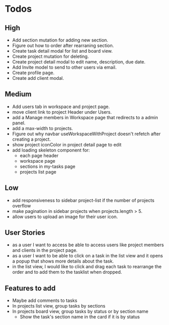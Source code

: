 # Todos

## High

- Add section mutation for adding new section.
- Figure out how to order after rearraning section.
- Create task detail modal for list and board view.
- Create project mutation for deleting.
- Create project detail modal to edit name, description, due date.
- Add Invite model to send to other users via email.
- Create profile page.
- Create add client modal.

## Medium

- Add users tab in workspace and project page.
- move client link to project Header under Users.
- add a Manage members in Workspace page that redirects to a admin panel.
- add a max-width to projects.
- Figure out why navbar useWorkspaceWithProject doesn't refetch after creating a project.
- show project iconColor in project detail page to edit
- add loading skeleton component for:
  - each page header
  - workspace page
  - sections in my-tasks page
  - projects list page

## Low

- add responsiveness to sidebar project-list if the number of projects overflow
- make pagination in sidebar projects when projects.length > 5.
- allow users to upload an image for their user icon.

## User Stories

- as a user I want to access be able to access users like project members and clients in the project page.
- as a user I want to be able to click on a task in the list view and it opens a popup that shows more details about the task.
- in the list view, I would like to click and drag each task to rearrange the order and to add them to the tasklist when dropped.

## Features to add

- Maybe add comments to tasks
- In projects list view, group tasks by sections
- In projects board view, group tasks by status or by section name
  - Show the task's section name in the card if it is by status

